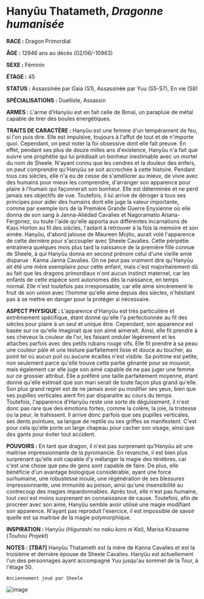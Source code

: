 # Hanyûu Thatameth, *Dragonne humanisée*

**RACE :** Dragon Primordial

**ÂGE :** 12946 ans au décès (02/06/-10963)

**SEXE :** Féminin

**ÉTAGE :** 45

**STATUS :** Assassinée par Gaia (S1), Assassinée par Yuu (S5-S7), En vie (S8)

**SPÉCIALISATIONS :** Duelliste, Assassin

**ARMES :** L'arme d'Hanyûu est en fait celle de Bimaï, un parapluie de métal capable de tirer des boules énergétiques.

**TRAITS DE CARACTÈRE :** Hanyûu est une femme d'un tempérament de feu, si l'on puis dire. Elle est impulsive, toujours à l'affut de tout et de n'importe quoi. Cependant, on peut noter la foi obsessive dont elle fait preuve. En effet, pendant ses plus de douze milles ans d'existence, Hanyûu n'a fait que suivre une prophétie qui lui prédisait un bonheur inestimable avec un mortel du nom de Sheele. N'ayant connu que les cendres et la douleur des enfers, on peut comprendre qu'Hanyûu se soit accrochée à cette histoire. Pendant tous ces siècles, elle n'a eu de cesse de s'améliorer au mieux, de vivre avec des humains pour mieux les comprendre, d'arranger son apparence pour plaire à l'humain qui façonnerait son bonheur. Elle est déterminée et ne perd jamais ses objectifs de vue. Toutefois, il lui arrive de déroger à tous ses principes pour aider des humains dont elle juge la valeur importante, comme par exemple lors de la Première Grande Guerre Enyxienne où elle donna de son sang à Janna-Aliédad Cavalies et Nagoramatio Ariana-Fergonez, ou toute l'aide qu'elle apporta aux différentes incarnations de Kass Horton au fil des siècles, l'aidant à retrouver à la fois la mémoire et son aimée. Hanyûu, d'abord jalouse de Maureen Mojito, aurait volé l'apparence de cette dernière pour s'accoupler avec Sheele Cavalies. Cette péripétie entrainera quelques mois plus tard la naissance de la première fille connue de Sheele, à qui Hanyûu donna en second prénom celui d'une vieille amie disparue : Kanna Janna Cavalies. On ne peut pas vraiment dire qu'Hanyûu ait été une mère exemplaire pour cette enfant, mais c'est majoritairement dû au fait que les dragons primordiaux n'ont aucun instinct maternel, car les enfants de cette espèce sont autonomes dès la naissance, en temps normal. Elle n'est toutefois pas irresponsable, car elle aime sincèrement le fruit de son union avec l'homme qu'elle aime depuis des siècles, n'hésitant pas à se mettre en danger pour la protéger si nécessaire.

**ASPECT PHYSIQUE :** L'apparence d'Hanyûu est très particulière et extrêmement spécifique, étant donné qu'elle l'a perfectionnée au fil des siècles pour plaire à un seul et unique être. Cependant, son apparence est basée sur ce qu'elle imaginait que son aimé aimerait. Ainsi, elle fit prendre à ses cheveux la couleur de l'or, les faisant onduler légèrement et les attaches parfois avec des petits rubans rouge vifs. Elle fit prendre à sa peau une couleur pâle et une texture parfaitement lisse et douce au toucher, au point tel où aucun poil ou aucune écailles n'est visible. Sa poitrine est petite, non seulement parce qu'elle trouve cette partie gênante pour se mouvoir, mais également car elle juge son aimé capable de ne pas juger une femme sur ce grossier attribut. Elle a préféré une taille parfaitement moyenne, étant donné qu'elle estimait que son mari serait de toute façon plus grand qu'elle. Son plus grand regret est de ne jamais avoir pu modifier ses yeux, bien que ses pupilles verticales aient fini par disparaitre au cours du temps. Toutefois, l'apparence d'Hanyûu reste une sorte de déguisement, il n'est donc pas rare que des émotions fortes, comme la colère, la joie, la tristesse ou la peur,  le trahissent. Il arrive donc parfois que ses pupilles verticales, ses dents pointues, sa langue de reptile ou ses griffes se manifestent. C'est pour cela qu'elle porte un large chapeau pour cacher son visage, ainsi que des gants pour éviter tout accident.

**POUVOIRS :** En tant que dragon, il n'est pas surprenant qu'Hanyûu ait une maitrise impressionnante de la pyromancie. En revanche, il est bien plus surprenant qu'elle soit capable d'y mélanger la magie des ténèbres, car c'est une chose que peu de gens sont capable de faire. De plus, elle bénéficie d'un avantage biologique considérable, ayant une force surhumaine, une robustesse inouïe, une régénération de ses blessures impressionnante, une immunité au poison, ainsi qu'une insensibilité au contrecoup des magies impardonnables. Après tout, elle n'est pas humaine, tout ceci est moins surprenant en connaissance de cause. Toutefois, afin de procréer avec son aimé, Hanyûu semble avoir utilisé une magie modifiant son apparence. N'ayant pas reproduit l'exercice, il est impossible de savoir quelle est sa maitrise de la magie polymorphique.

**INSPIRATION :** Hanyûu (*Higurashi no naku koro ni Kai*), Marisa Kirasame (*Touhou Projekt*)

**NOTES :** **[TBA?]** Hanyûu Thatameth est la mère de Kanna Cavalies et est la troisième et dernière épouse de Sheele Cavalies. Hanyûu est actuellement l'un des personnages ayant accompagné Yuu jusqu'au sommet de la Tour, à l'étage 50.

`Anciennement joué par Sheele`

![image](https://enyxia.alkanife.fr/images/characters/hanyuu.png)
